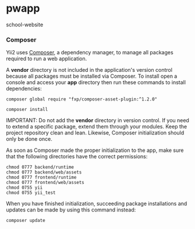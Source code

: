 # pwapp
school-website

### Composer
Yii2 uses [Composer](https://getcomposer.org/), a dependency manager, to manage all packages required to run a web application.

A **vendor** directory is not included in the application's version control because all packages must be installed via Composer. To install open a console and access your **app** directory then run these commands to install dependencies:

```
composer global require "fxp/composer-asset-plugin:^1.2.0"

composer install
```

IMPORTANT: Do not add the **vendor** directory in version control. If you need to extend a specific package, extend them through your modules. Keep the project repository clean and lean. Likewise, Composer initialization should only be done once.

As soon as Composer made the proper initialization to the app, make sure that the following directories have the correct permissions:

```
chmod 0777 backend/runtime
chmod 0777 backend/web/assets
chmod 0777 frontend/runtime
chmod 0777 frontend/web/assets
chmod 0755 yii
chmod 0755 yii_test
```

When you have finished initialization, succeeding package installations and updates can be made by using this command instead:

```
composer update
```
